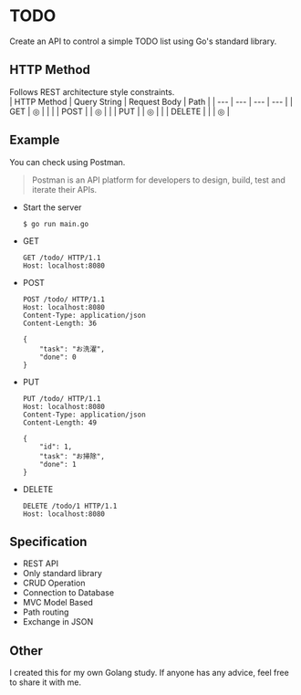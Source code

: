 # TODO
Create an API to control a simple TODO list using Go's standard library.

## HTTP Method
Follows REST architecture style constraints.  
| HTTP Method | Query String | Request Body | Path | 
| --- | --- | --- | --- |
| GET | ◎ |   |   |
| POST |   | ◎ |   |
| PUT |   | ◎ |   |
| DELETE |   |   | ◎ |

## Example
You can check using Postman.  
> Postman is an API platform for developers to design, build, test and iterate their APIs.  
- Start the server
    ```
    $ go run main.go
    ```
- GET
    ```
    GET /todo/ HTTP/1.1
    Host: localhost:8080
    ```
- POST
    ```
    POST /todo/ HTTP/1.1
    Host: localhost:8080
    Content-Type: application/json
    Content-Length: 36

    {
        "task": "お洗濯",
        "done": 0
    }
    ```
- PUT
    ```
    PUT /todo/ HTTP/1.1
    Host: localhost:8080
    Content-Type: application/json
    Content-Length: 49

    {
        "id": 1,
        "task": "お掃除",
        "done": 1
    }
    ```
- DELETE
    ```
    DELETE /todo/1 HTTP/1.1
    Host: localhost:8080
    ```
## Specification

- REST API
- Only standard library
- CRUD Operation
- Connection to Database
- MVC Model Based
- Path routing
- Exchange in JSON

## Other
I created this for my own Golang study.
If anyone has any advice, feel free to share it with me.